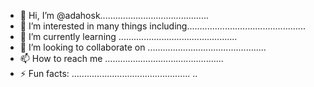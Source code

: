 - 👋 Hi, I’m @adahosk...........................................
- 👀 I’m interested in many things including...............................................
- 🌱 I’m currently learning ...............................................
- 💞️ I’m looking to collaborate on ...............................................
- 📫 How to reach me ...............................................
- ⚡ Fun facts: ...............................................
..
<!---
adahosk/adahosk is a ✨ special ✨ repository because its `README.md` (this file) appears on your GitHub profile.
You can click the Preview link to take a look at your changes.
--->
